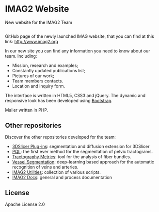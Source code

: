 # IMAG2 Website
New website for the IMAG2 Team

## 
GitHub page of the newly launched IMAG website, that you can find at this link: <http://www.imag2.org>

In our new site you can find any information you need to know about our team. Including:
* Mission, research and examples;
* Constantly updated publications list;
* Pictures of our work;
* Team members contacts.
* Location and inquiry form.

The interface is written in HTML5, CSS3 and jQuery. The dynamic and responsive look has been 
developed using [Bootstrap].

Mailer written in PHP.

## Other repositories

Discover the other repositories developed for the team:
* [3DSlicer Plug-ins]: segmentation and diffusion extension for 3DSlicer
* [PQL]: the first ever method for the segmentation of pelvic tractograms.
* [Tractography Metrics]: tool for the analysis of fiber bundles.
* [Vessel Segmentation]: deep-learning based approach for the automatic recognition of veins and arteries.
* [IMAG2 Utilities]: collection of various scripts.
* [IMAG2 Docs]: general and process documentation

License
----

Apache License 2.0

[//]: #
   [3DSlicer Plug-ins]: <https://github.com/aledelmo/3DSlicer_Plugins>
   [PQL]: <https://github.com/aledelmo/PQL>
   [Tractography Metrics]: <https://github.com/aledelmo/TractographyMetrics>
   [Vessel Segmentation]: <https://github.com/aledelmo/VesselsSegmentation>
   [IMAG2 Utilities]: <https://github.com/aledelmo/IMAG2_Utilities>
   [Bootstrap]: <https://getbootstrap.com>
   [IMAG2 Docs]: <https://github.com/aledelmo/IMAG2_docs>
   